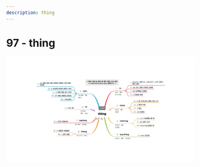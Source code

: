 ```yaml
---
description: thing
---
```


# 97 - thing



![Image text](https://raw.githubusercontent.com/rulinma/ai-word/master/images/97-thing.jpg)



